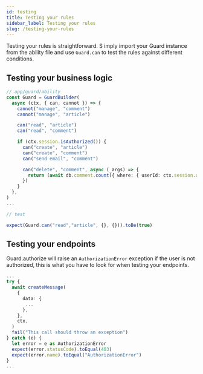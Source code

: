 ```yaml
---
id: testing
title: Testing your rules
sidebar_label: Testing your rules
slug: /testing-your-rules
---
```


Testing your rules is straightforward. S
imply import your Guard instance from the ability file and use `Guard.can` to test the rules against different conditions.

## Testing your business logic

```typescript
// app/guard/ability
const Guard = GuardBuilder(
  async (ctx, { can, cannot }) => {
    cannot("manage", "comment")
    cannot("manage", "article")

    can("read", "article")
    can("read", "comment")

    if (ctx.session.isAuthorized()) {
      can("create", "article")
      can("create", "comment")
      can("send email", "comment")

      can("delete", "comment", async (_args) => {
        return (await db.comment.count({ where: { userId: ctx.session.userId } })) === 1
      })
    }
  },
)
...

// test

expect(Guard.can("read","article", {}, {})).toBe(true)
```

## Testing your endpoints

Guard.authorize will raise an `AuthorizationError` exception if the user is not authorized, this is what you have to look for when testing your endpoints.

```typescript
...
try {
  await createMessage(
    {
      data: {
       ...
      },
    },
    ctx,
  )
  fail("This call should throw an exception")
} catch (e) {
  let error = e as AuthorizationError
  expect(error.statusCode).toEqual(403)
  expect(error.name).toEqual("AuthorizationError")
}
...
```
